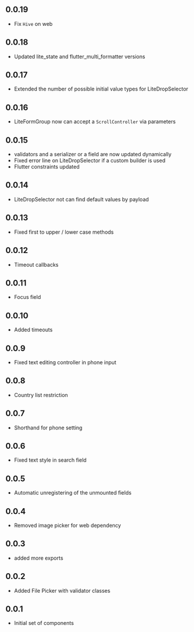 ## 0.0.19
* Fix `Hive` on web
## 0.0.18
* Updated lite_state and flutter_multi_formatter versions
## 0.0.17
* Extended the number of possible initial value types for LiteDropSelector
## 0.0.16
* LiteFormGroup now can accept a `ScrollController` via parameters
## 0.0.15
* validators and a serializer or a field are now updated dynamically
* Fixed error line on LiteDropSelector if a custom builder is used
* Flutter constraints updated
## 0.0.14
* LiteDropSelector not can find default values by payload
## 0.0.13
* Fixed first to upper / lower case methods
## 0.0.12
* Timeout callbacks
## 0.0.11
* Focus field
## 0.0.10
* Added timeouts
## 0.0.9
* Fixed text editing controller in phone input
## 0.0.8
* Country list restriction
## 0.0.7
* Shorthand for phone setting
## 0.0.6
* Fixed text style in search field
## 0.0.5
* Automatic unregistering of the unmounted fields
## 0.0.4
* Removed image picker for web dependency
## 0.0.3
* added more exports
## 0.0.2
* Added File Picker with validator classes
## 0.0.1

* Initial set of components
